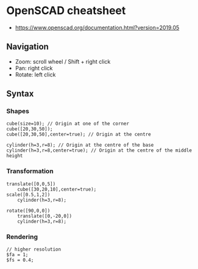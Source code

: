 # OpenSCAD cheatsheet

* https://www.openscad.org/documentation.html?version=2019.05

## Navigation

* Zoom: scroll wheel / Shift + right click
* Pan: right click
* Rotate: left click

## Syntax

### Shapes

``` openscad
cube(size=10); // Origin at one of the corner
cube([20,30,50]);
cube([20,30,50],center=true); // Origin at the centre

cylinder(h=3,r=8); // Origin at the centre of the base
cylinder(h=3,r=8,center=true); // Origin at the centre of the middle height
```

### Transformation

``` openscad
translate([0,0,5])
    cube([30,20,10],center=true);
scale([0.5,1,2])
    cylinder(h=3,r=8);

rotate([90,0,0])
    translate([0,-20,0])
    cylinder(h=3,r=8);
```

### Rendering

``` openscad
// higher resolution
$fa = 1;
$fs = 0.4;
```

